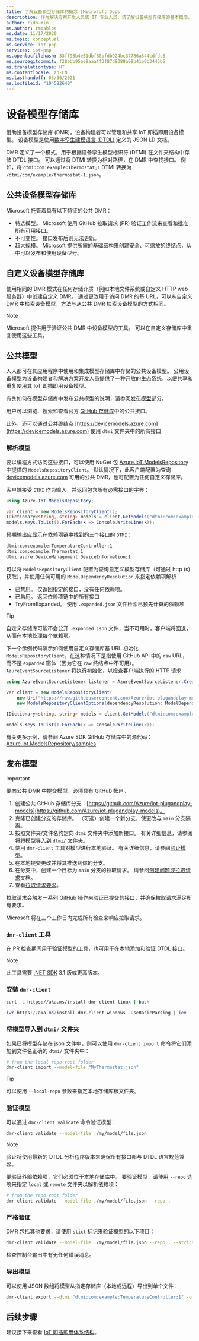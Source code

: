 ```yaml
---
title: 了解设备模型存储库的概念 |Microsoft Docs
description: 作为解决方案开发人员或 IT 专业人员，请了解设备模型存储库的基本概念。
author: rido-min
ms.author: rmpablos
ms.date: 11/17/2020
ms.topic: conceptual
ms.service: iot-pnp
services: iot-pnp
ms.openlocfilehash: 33ff96b4e51dbf80bfdb924bc37786a344cdfdc6
ms.sourcegitcommit: f28ebb95ae9aaaff3f87d8388a09b41e0b3445b5
ms.translationtype: HT
ms.contentlocale: zh-CN
ms.lasthandoff: 03/30/2021
ms.locfileid: "104582640"
---
```

# <a name="device-models-repository"></a>设备模型存储库

借助设备模型存储库 (DMR)，设备构建者可以管理和共享 IoT 即插即用设备模型。 设备模型是使用[数字孪生建模语言 (DTDL)](https://github.com/Azure/opendigitaltwins-dtdl/blob/master/DTDL/v2/dtdlv2.md) 定义的 JSON LD 文档。

DMR 定义了一个模式，用于根据设备孪生模型标识符 (DTMI) 在文件夹结构中存储 DTDL 接口。 可以通过将 DTMI 转换为相对路径，在 DMR 中查找接口。 例如，将 `dtmi:com:example:Thermostat;1` DTMI 转换为 `/dtmi/com/example/thermostat-1.json`。

## <a name="public-device-models-repository"></a>公共设备模型存储库

Microsoft 托管着具有以下特征的公共 DMR：

- 特选模型。 Microsoft 使用 GitHub 拉取请求 (PR) 验证工作流来查看和批准所有可用接口。
- 不可变性。  接口发布后则无法更新。
- 超大规模。 Microsoft 提供所需的基础结构来创建安全、可缩放的终结点，从中可以发布和使用设备型号。

## <a name="custom-device-models-repository"></a>自定义设备模型存储库

使用相同的 DMR 模式在任何存储介质（例如本地文件系统或自定义 HTTP web 服务器）中创建自定义 DMR。 通过更改用于访问 DMR 的基 URL，可以从自定义 DMR 中检索设备模型，方法与从公共 DMR 检索设备模型的方式相同。

> [!NOTE]
> Microsoft 提供用于验证公共 DMR 中设备模型的工具。 可以在自定义存储库中重复使用这些工具。

## <a name="public-models"></a>公共模型

人人都可在其应用程序中使用和集成模型存储库中存储的公共设备模型。 公用设备模型为设备构建者和解决方案开发人员提供了一种开放的生态系统，以便共享和重复使用其 IoT 即插即用设备模型。

有关如何在模型存储库中发布公共模型的说明，请参阅[发布模型](#publish-a-model)部分。

用户可以浏览、搜索和查看官方 [GitHub 存储库](https://github.com/Azure/iot-plugandplay-models)中的公共接口。

此外，还可以通过公共终结点 [https://devicemodels.azure.com](https://devicemodels.azure.com) 使用 `dtmi` 文件夹中的所有接口

### <a name="resolve-models"></a>解析模型

要以编程方式访问这些接口，可以使用 NuGet 包 [Azure.IoT.ModelsRepository](https://www.nuget.org/packages/Azure.IoT.ModelsRepository) 中提供的 `ModelsRepositoryClient`。 默认情况下，此客户端配置为查询 [devicemodels.azure.com](https://devicemodels.azure.com/) 可用的公共 DMR，也可配置为任何自定义存储库。

客户端接受 `DTMI` 作为输入，并返回包含所有必需接口的字典：

```cs
using Azure.IoT.ModelsRepository;

var client = new ModelsRepositoryClient();
IDictionary<string, string> models = client.GetModels("dtmi:com:example:TemperatureController;1");
models.Keys.ToList().ForEach(k => Console.WriteLine(k));
```

预期输出应显示在依赖项链中找到的三个接口的 `DTMI`：

```txt
dtmi:com:example:TemperatureController;1
dtmi:com:example:Thermostat;1
dtmi:azure:DeviceManagement:DeviceInformation;1
```

可以将 `ModelsRepositoryClient` 配置为查询自定义模型存储库（可通过 http (s) 获取），并使用任何可用的 `ModelDependencyResolution` 来指定依赖项解析：

- 已禁用。 仅返回指定的接口，没有任何依赖项。
- 已启用。 返回依赖项链中的所有接口
- TryFromExpanded。 使用 `.expanded.json` 文件检索已预先计算的依赖项 

> [!Tip] 
> 自定义存储库可能不会公开 `.expanded.json` 文件，当不可用时，客户端将回退，从而在本地处理每个依赖项。

下一个示例代码演示如何使用自定义存储库基 URL 初始化 `ModelsRepositoryClient`，在这种情况下是指使用 GitHub API 中的 `raw` URL，而不是 `expanded` 窗体（因为它在 `raw` 终结点中不可用）。 `AzureEventSourceListener` 将执行初始化，以检查客户端执行的 HTTP 请求：

```cs
using AzureEventSourceListener listener = AzureEventSourceListener.CreateConsoleLogger();

var client = new ModelsRepositoryClient(
    new Uri("https://raw.githubusercontent.com/Azure/iot-plugandplay-models/main"),
    new ModelsRepositoryClientOptions(dependencyResolution: ModelDependencyResolution.Enabled));

IDictionary<string, string> models = client.GetModels("dtmi:com:example:TemperatureController;1");

models.Keys.ToList().ForEach(k => Console.WriteLine(k));
```

有关更多示例，请参阅 Azure SDK GitHub 存储库中的源代码：[Azure.Iot.ModelsRepository/samples](https://github.com/Azure/azure-sdk-for-net/tree/master/sdk/modelsrepository/Azure.IoT.ModelsRepository/samples)

## <a name="publish-a-model"></a>发布模型

> [!Important]
> 要向公共 DMR 中提交模型，必须具有 GitHub 帐户。

1. 创建公共 GitHub 存储库分支：[https://github.com/Azure/iot-plugandplay-models](https://github.com/Azure/iot-plugandplay-models)。
1. 克隆已创建分支的存储库。 （可选）创建一个新分支，使更改与 `main` 分支隔离。
1. 按照文件夹/文件名约定向 `dtmi` 文件夹中添加新接口。 有关详细信息，请参阅将[将模型导入到 `dtmi/` 文件夹](#import-a-model-to-the-dtmi-folder)。
1. 使用 `dmr-client` 工具对模型进行本地验证。 有关详细信息，请参阅[验证模型](#validate-models)。
1. 在本地提交更改并将其推送到你的分支。
1. 在分支中，创建一个目标为 `main` 分支的拉取请求。 请参阅[创建问题或拉取请求](https://docs.github.com/free-pro-team@latest/desktop/contributing-and-collaborating-using-github-desktop/creating-an-issue-or-pull-request)文档。
1. 查看[拉取请求要求](https://github.com/Azure/iot-plugandplay-models/blob/main/pr-reqs.md)。

拉取请求会触发一系列 GitHub 操作来验证已提交的接口，并确保拉取请求满足所有要求。

Microsoft 将在三个工作日内完成所有检查来响应拉取请求。

### <a name="dmr-client-tools"></a>`dmr-client` 工具

在 PR 检查期间用于验证模型的工具，也可用于在本地添加和验证 DTDL 接口。

> [!NOTE]
> 此工具需要 [.NET SDK](https://dotnet.microsoft.com/download) 3.1 版或更高版本。

### <a name="install-dmr-client"></a>安装 `dmr-client`

```bash
curl -L https://aka.ms/install-dmr-client-linux | bash
```

```powershell
iwr https://aka.ms/install-dmr-client-windows -UseBasicParsing | iex
```

### <a name="import-a-model-to-the-dtmi-folder"></a>将模型导入到 `dtmi/` 文件夹

如果已将模型存储在 json 文件中，则可以使用 `dmr-client import` 命令将它们添加到文件名正确的 `dtmi/` 文件夹中：

```bash
# from the local repo root folder
dmr-client import --model-file "MyThermostat.json"
```

> [!TIP]
> 可以使用 `--local-repo` 参数来指定本地存储库根文件夹。

### <a name="validate-models"></a>验证模型

可以通过 `dmr-client validate` 命令验证模型：

```bash
dmr-client validate --model-file ./my/model/file.json
```

> [!NOTE]
> 验证将使用最新的 DTDL 分析程序版本来确保所有接口都与 DTDL 语言规范兼容。

要验证外部依赖项，它们必须位于本地存储库中。 要验证模型，请使用 `--repo` 选项来指定 `local` 或 `remote` 文件夹以解析依赖项：

```bash
# from the repo root folder
dmr-client validate --model-file ./my/model/file.json --repo .
```

### <a name="strict-validation"></a>严格验证

DMR 包括其他[要求](https://github.com/Azure/iot-plugandplay-models/blob/main/pr-reqs.md)，请使用 `stict` 标记来验证模型的以下项目：

```bash
dmr-client validate --model-file ./my/model/file.json --repo . --strict true
```

检查控制台输出中有无任何错误消息。

### <a name="export-models"></a>导出模型

可以使用 JSON 数组将模型从指定存储库（本地或远程）导出到单个文件：

```bash
dmr-client export --dtmi "dtmi:com:example:TemperatureController;1" -o TemperatureController.expanded.json
```

## <a name="next-steps"></a>后续步骤

建议接下来查看 [IoT 即插即用体系结构](concepts-architecture.md)。
